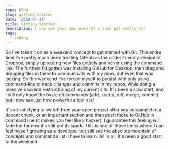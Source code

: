 ```yaml
---
type: blog
slug: gitting-started
date: '2018-04-14'
title: Gitting Started
description: I now see just how powerful a tool git really is!
tags:
  - coding
---
```


So I've taken it on as a weekend concept to get started with Git. This entire time I've pretty much been treating GitHub as the coder-friendly version of Dropbox, simply uploading new files entirely and never using the command line. The furthest I'd gotten was installing GitHub for Desktop, then drag and dropping files in there to communicate with my repo, but even that was lacking. So this weekend I've forced myself to persist with only using command-line to track changes and commits in my repos, while doing a massive backend restructuring of my current site. It's been a slow start, and I still only know the basic git commands (add, status, diff, merge, commit) but I now see just how powerful a tool it is!

It's so satisfying to switch from your open project after you've completed a decent chunk, or an important section and then push those to GitHub in command line (it makes you feel like a hacker). I guarantee this feeling will fade but for now it's still got its spark. This is one of those times where I can feel myself growing as a developer but still see the absolute mountain of concepts and commands I still have to learn. All in all, it's been a good start to the weekend.
